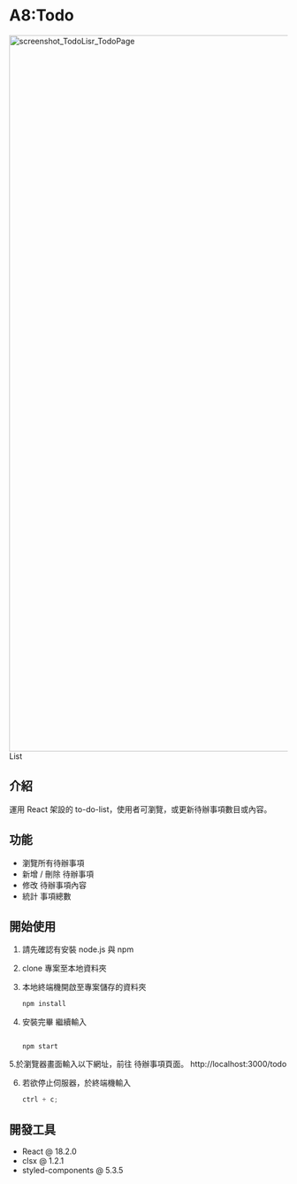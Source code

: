 # A8:Todo 
<img width="1294" alt="screenshot_TodoLisr_TodoPage" src="https://github.com/troysun95/todolist-react-starter/assets/120295129/86c15dae-f3ff-4e2a-aecc-f51d5dc9a98f">
List

## 介紹

運用 React 架設的 to-do-list，使用者可瀏覽，或更新待辦事項數目或內容。

## 功能

- 瀏覽所有待辦事項
- 新增 / 刪除 待辦事項
- 修改 待辦事項內容
- 統計 事項總數

## 開始使用

1. 請先確認有安裝 node.js 與 npm
2. clone 專案至本地資料夾
3. 本地終端機開啟至專案儲存的資料夾

   ```jsx
   npm install
   ```

4. 安裝完畢 繼續輸入

   ```

   npm start
   ```

5.於瀏覽器畫面輸入以下網址，前往 待辦事項頁面。
http://localhost:3000/todo

6. 若欲停止伺服器，於終端機輸入

   ```jsx
   ctrl + c;
   ```

## 開發工具

- React @ 18.2.0
- clsx @ 1.2.1
- styled-components @ 5.3.5
